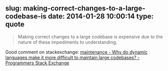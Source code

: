slug: making-correct-changes-to-a-large-codebase-is
date: 2014-01-28 10:00:14
type: quote
---

> Making correct changes to a large codebase is expensive due to the nature of these impediments to understanding.

Good comment on stackexchange: [maintenance - Why do dynamic languages make it more difficult to maintain large codebases? - Programmers Stack Exchange](http://programmers.stackexchange.com/questions/221615/why-do-dynamic-languages-make-it-more-difficult-to-maintain-large-codebases/221658#221658)
